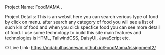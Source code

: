 Project Name: FoodMAMA .

Project Details: This is an websit here you can search verious type of food  by click on menu. after search any category of food you will see a list of such kin of food and when you click specfice food you can see more detail of food. I use some technology to build this site main features and technologies is HTML, TailwindCSS,
DaisyUI, JavaScript etc.

○ Live Link: https://mdabulhasanevan.github.io/FoodMamaAssignment2/
